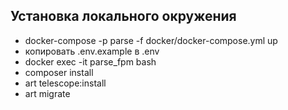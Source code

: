 ## Установка локального окружения
- docker-compose -p parse -f docker/docker-compose.yml up
- копировать .env.example в .env
- docker exec -it parse_fpm bash
- composer install
- art telescope:install
- art migrate


